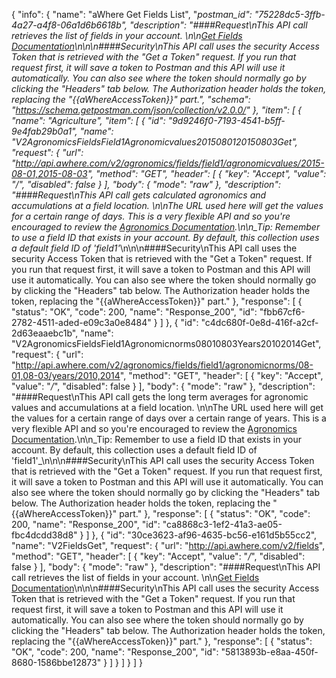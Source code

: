 {
  "info": {
    "name": "aWhere Get Fields List",
    "_postman_id": "75228dc5-3ffb-4a27-a4f8-06a1d6b6618b",
    "description": "####Request\nThis API call retrieves the list of fields in your account. \n\n[Get Fields Documentation](http://developer.awhere.com/api/reference/fields/get-fields)\n\n\n####Security\nThis API call uses the security Access Token that is retrieved with the \"Get a Token\" request. If you run that request first, it will save a token to Postman and this API will use it automatically. You can also see where the token should normally go by clicking the \"Headers\" tab below. The Authorization header holds the token, replacing the \"{{aWhereAccessToken}}\" part.",
    "schema": "https://schema.getpostman.com/json/collection/v2.0.0/"
  },
  "item": [
    {
      "name": "Agriculture",
      "item": [
        {
          "id": "9d9246f0-7193-4541-b5ff-9e4fab29b0a1",
          "name": "V2AgronomicsFieldsField1Agronomicvalues2015080120150803Get",
          "request": {
            "url": "http://api.awhere.com/v2/agronomics/fields/field1/agronomicvalues/2015-08-01,2015-08-03",
            "method": "GET",
            "header": [
              {
                "key": "Accept",
                "value": "*/*",
                "disabled": false
              }
            ],
            "body": {
              "mode": "raw"
            },
            "description": "####Request\nThis API call gets calculated agronomics and accumulations at a field location. \n\nThe URL used here will get the values for a certain range of days. This is a very flexible API and so you're encouraged to review the [Agronomics Documentation](http://developer.awhere.com/api/reference/agronomics/values).\n\n_Tip: Remember to use a field ID that exists in your account. By default, this collection uses a default field ID of 'field1'_\n\n\n####Security\nThis API call uses the security Access Token that is retrieved with the \"Get a Token\" request. If you run that request first, it will save a token to Postman and this API will use it automatically. You can also see where the token should normally go by clicking the \"Headers\" tab below. The Authorization header holds the token, replacing the \"{{aWhereAccessToken}}\" part."
          },
          "response": [
            {
              "status": "OK",
              "code": 200,
              "name": "Response_200",
              "id": "fbb67cf6-2782-4511-aded-e09c3a0e8484"
            }
          ]
        },
        {
          "id": "c4dc680f-0e8d-416f-a2cf-2d63eaaebc1b",
          "name": "V2AgronomicsFieldsField1Agronomicnorms08010803Years20102014Get",
          "request": {
            "url": "http://api.awhere.com/v2/agronomics/fields/field1/agronomicnorms/08-01,08-03/years/2010,2014",
            "method": "GET",
            "header": [
              {
                "key": "Accept",
                "value": "*/*",
                "disabled": false
              }
            ],
            "body": {
              "mode": "raw"
            },
            "description": "####Request\nThis API call gets the long term averages for agronomic values and accumulations at a field location. \n\nThe URL used here will get the values for a certain range of days over a certain range of years. This is a very flexible API and so you're encouraged to review the [Agronomics Documentation](http://developer.awhere.com/api/reference/agronomics/norms).\n\n_Tip: Remember to use a field ID that exists in your account. By default, this collection uses a default field ID of 'field1'_\n\n\n####Security\nThis API call uses the security Access Token that is retrieved with the \"Get a Token\" request. If you run that request first, it will save a token to Postman and this API will use it automatically. You can also see where the token should normally go by clicking the \"Headers\" tab below. The Authorization header holds the token, replacing the \"{{aWhereAccessToken}}\" part."
          },
          "response": [
            {
              "status": "OK",
              "code": 200,
              "name": "Response_200",
              "id": "ca8868c3-1ef2-41a3-ae05-fbc4dcdd38d8"
            }
          ]
        },
        {
          "id": "30ce3623-af96-4635-bc56-e161d5b55cc2",
          "name": "V2FieldsGet",
          "request": {
            "url": "http://api.awhere.com/v2/fields",
            "method": "GET",
            "header": [
              {
                "key": "Accept",
                "value": "*/*",
                "disabled": false
              }
            ],
            "body": {
              "mode": "raw"
            },
            "description": "####Request\nThis API call retrieves the list of fields in your account. \n\n[Get Fields Documentation](http://developer.awhere.com/api/reference/fields/get-fields)\n\n\n####Security\nThis API call uses the security Access Token that is retrieved with the \"Get a Token\" request. If you run that request first, it will save a token to Postman and this API will use it automatically. You can also see where the token should normally go by clicking the \"Headers\" tab below. The Authorization header holds the token, replacing the \"{{aWhereAccessToken}}\" part."
          },
          "response": [
            {
              "status": "OK",
              "code": 200,
              "name": "Response_200",
              "id": "5813893b-e8aa-450f-8680-1586bbe12873"
            }
          ]
        }
      ]
    }
  ]
}